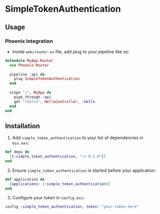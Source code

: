 # SimpleTokenAuthentication

## Usage
### Phoenix Integration
  - Inside `web/router.ex` file, add plug to your pipeline like so:
  
  ```elixir
  defmodule MyApp.Router
    use Phoenix.Router
    
    pipeline :api do
      plug SimpleTokenAuthentication
    end
    
    scope "/", MyApp do
      pipe_through :api
      get "/hello", HelloController, :hello
    end
  end
  ```

## Installation

  1. Add `simple_token_authentication` to your list of dependencies in `mix.exs`:

  ```elixir
  def deps do
    [{:simple_token_authentication, "~> 0.1.0"}]
  end
  ```

  2. Ensure `simple_token_authentication` is started before your application:

  ```elixir
  def application do
    [applications: [:simple_token_authentication]]
  end
  ```

  3. Configure your token in `config.exs`:
  ```elixir
  config :simple_token_authentication, token: "your-token-here"
  ```

